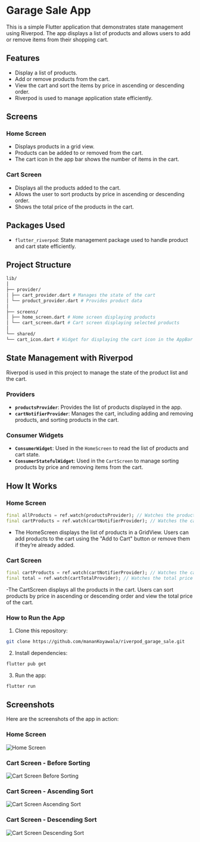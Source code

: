 # Garage Sale App

This is a simple Flutter application that demonstrates state management using Riverpod. The app displays a list of products and allows users to add or remove items from their shopping cart.

## Features

- Display a list of products.
- Add or remove products from the cart.
- View the cart and sort the items by price in ascending or descending order.
- Riverpod is used to manage application state efficiently.

## Screens

### Home Screen

- Displays products in a grid view.
- Products can be added to or removed from the cart.
- The cart icon in the app bar shows the number of items in the cart.

### Cart Screen

- Displays all the products added to the cart.
- Allows the user to sort products by price in ascending or descending order.
- Shows the total price of the products in the cart.

## Packages Used

- `flutter_riverpod`: State management package used to handle product and cart state efficiently.

## Project Structure

```bash
lib/
│
├── provider/
│ ├── cart_provider.dart # Manages the state of the cart
│ └── product_provider.dart # Provides product data
│
├── screens/
│ ├── home_screen.dart # Home screen displaying products
│ └── cart_screen.dart # Cart screen displaying selected products
│
└── shared/
└── cart_icon.dart # Widget for displaying the cart icon in the AppBar

```

## State Management with Riverpod

Riverpod is used in this project to manage the state of the product list and the cart.

### Providers

- **`productsProvider`**: Provides the list of products displayed in the app.
- **`cartNotifierProvider`**: Manages the cart, including adding and removing products, and sorting products in the cart.

### Consumer Widgets

- **`ConsumerWidget`**: Used in the `HomeScreen` to read the list of products and cart state.
- **`ConsumerStatefulWidget`**: Used in the `CartScreen` to manage sorting products by price and removing items from the cart.

## How It Works

### Home Screen

```dart
final allProducts = ref.watch(productsProvider); // Watches the product list
final cartProducts = ref.watch(cartNotifierProvider); // Watches the cart state
```

- The HomeScreen displays the list of products in a GridView. Users can add products to the cart using the "Add to Cart" button or remove them if they’re already added.

### Cart Screen

```dart
final cartProducts = ref.watch(cartNotifierProvider); // Watches the cart state
final total = ref.watch(cartTotalProvider); // Watches the total price of cart items
```

-The CartScreen displays all the products in the cart. Users can sort products by price in ascending or descending order and view the total price of the cart.

### How to Run the App

1. Clone this repository:

```bash
git clone https://github.com/mananKoyawala/riverpod_garage_sale.git

```

2. Install dependencies:

```bash
flutter pub get

```

3. Run the app:

```bash
flutter run

```

## Screenshots

Here are the screenshots of the app in action:

### Home Screen

![Home Screen](output/1.jpg)

### Cart Screen - Before Sorting

![Cart Screen Before Sorting](output/2.jpg)

### Cart Screen - Ascending Sort

![Cart Screen Ascending Sort](output/3.jpg)

### Cart Screen - Descending Sort

![Cart Screen Descending Sort](output/4.jpg)
